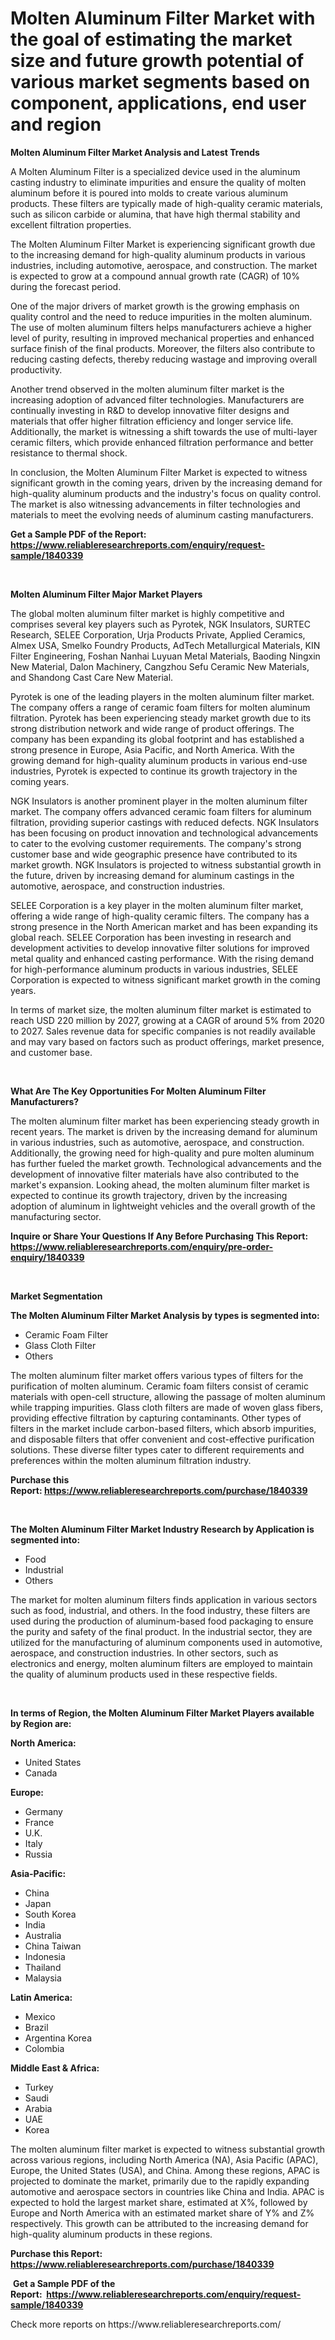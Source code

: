 <p><h1>Molten Aluminum Filter Market with the goal of estimating the market size and future growth potential of various market segments based on component, applications, end user and region</h1></p><p><strong>Molten Aluminum Filter Market Analysis and Latest Trends</strong></p>
<p><p>A Molten Aluminum Filter is a specialized device used in the aluminum casting industry to eliminate impurities and ensure the quality of molten aluminum before it is poured into molds to create various aluminum products. These filters are typically made of high-quality ceramic materials, such as silicon carbide or alumina, that have high thermal stability and excellent filtration properties.</p><p>The Molten Aluminum Filter Market is experiencing significant growth due to the increasing demand for high-quality aluminum products in various industries, including automotive, aerospace, and construction. The market is expected to grow at a compound annual growth rate (CAGR) of 10% during the forecast period.</p><p>One of the major drivers of market growth is the growing emphasis on quality control and the need to reduce impurities in the molten aluminum. The use of molten aluminum filters helps manufacturers achieve a higher level of purity, resulting in improved mechanical properties and enhanced surface finish of the final products. Moreover, the filters also contribute to reducing casting defects, thereby reducing wastage and improving overall productivity.</p><p>Another trend observed in the molten aluminum filter market is the increasing adoption of advanced filter technologies. Manufacturers are continually investing in R&D to develop innovative filter designs and materials that offer higher filtration efficiency and longer service life. Additionally, the market is witnessing a shift towards the use of multi-layer ceramic filters, which provide enhanced filtration performance and better resistance to thermal shock.</p><p>In conclusion, the Molten Aluminum Filter Market is expected to witness significant growth in the coming years, driven by the increasing demand for high-quality aluminum products and the industry's focus on quality control. The market is also witnessing advancements in filter technologies and materials to meet the evolving needs of aluminum casting manufacturers.</p></p>
<p><strong>Get a Sample PDF of the Report:&nbsp; <a href="https://www.reliableresearchreports.com/enquiry/request-sample/1840339">https://www.reliableresearchreports.com/enquiry/request-sample/1840339</a></strong></p>
<p>&nbsp;</p>
<p><strong>Molten Aluminum Filter Major Market Players</strong></p>
<p><p>The global molten aluminum filter market is highly competitive and comprises several key players such as Pyrotek, NGK Insulators, SURTEC Research, SELEE Corporation, Urja Products Private, Applied Ceramics, Almex USA, Smelko Foundry Products, AdTech Metallurgical Materials, KIN Filter Engineering, Foshan Nanhai Luyuan Metal Materials, Baoding Ningxin New Material, Dalon Machinery, Cangzhou Sefu Ceramic New Materials, and Shandong Cast Care New Material.</p><p>Pyrotek is one of the leading players in the molten aluminum filter market. The company offers a range of ceramic foam filters for molten aluminum filtration. Pyrotek has been experiencing steady market growth due to its strong distribution network and wide range of product offerings. The company has been expanding its global footprint and has established a strong presence in Europe, Asia Pacific, and North America. With the growing demand for high-quality aluminum products in various end-use industries, Pyrotek is expected to continue its growth trajectory in the coming years.</p><p>NGK Insulators is another prominent player in the molten aluminum filter market. The company offers advanced ceramic foam filters for aluminum filtration, providing superior castings with reduced defects. NGK Insulators has been focusing on product innovation and technological advancements to cater to the evolving customer requirements. The company's strong customer base and wide geographic presence have contributed to its market growth. NGK Insulators is projected to witness substantial growth in the future, driven by increasing demand for aluminum castings in the automotive, aerospace, and construction industries.</p><p>SELEE Corporation is a key player in the molten aluminum filter market, offering a wide range of high-quality ceramic filters. The company has a strong presence in the North American market and has been expanding its global reach. SELEE Corporation has been investing in research and development activities to develop innovative filter solutions for improved metal quality and enhanced casting performance. With the rising demand for high-performance aluminum products in various industries, SELEE Corporation is expected to witness significant market growth in the coming years.</p><p>In terms of market size, the molten aluminum filter market is estimated to reach USD 220 million by 2027, growing at a CAGR of around 5% from 2020 to 2027. Sales revenue data for specific companies is not readily available and may vary based on factors such as product offerings, market presence, and customer base.</p></p>
<p>&nbsp;</p>
<p><strong>What Are The Key Opportunities For Molten Aluminum Filter Manufacturers?</strong></p>
<p><p>The molten aluminum filter market has been experiencing steady growth in recent years. The market is driven by the increasing demand for aluminum in various industries, such as automotive, aerospace, and construction. Additionally, the growing need for high-quality and pure molten aluminum has further fueled the market growth. Technological advancements and the development of innovative filter materials have also contributed to the market's expansion. Looking ahead, the molten aluminum filter market is expected to continue its growth trajectory, driven by the increasing adoption of aluminum in lightweight vehicles and the overall growth of the manufacturing sector.</p></p>
<p><strong>Inquire or Share Your Questions If Any Before Purchasing This Report: <a href="https://www.reliableresearchreports.com/enquiry/pre-order-enquiry/1840339">https://www.reliableresearchreports.com/enquiry/pre-order-enquiry/1840339</a></strong></p>
<p>&nbsp;</p>
<p><strong>Market Segmentation</strong></p>
<p><strong>The Molten Aluminum Filter Market Analysis by types is segmented into:</strong></p>
<p><ul><li>Ceramic Foam Filter</li><li>Glass Cloth Filter</li><li>Others</li></ul></p>
<p><p>The molten aluminum filter market offers various types of filters for the purification of molten aluminum. Ceramic foam filters consist of ceramic materials with open-cell structure, allowing the passage of molten aluminum while trapping impurities. Glass cloth filters are made of woven glass fibers, providing effective filtration by capturing contaminants. Other types of filters in the market include carbon-based filters, which absorb impurities, and disposable filters that offer convenient and cost-effective purification solutions. These diverse filter types cater to different requirements and preferences within the molten aluminum filtration industry.</p></p>
<p><strong>Purchase this Report:&nbsp;<a href="https://www.reliableresearchreports.com/purchase/1840339">https://www.reliableresearchreports.com/purchase/1840339</a></strong></p>
<p>&nbsp;</p>
<p><strong>The Molten Aluminum Filter Market Industry Research by Application is segmented into:</strong></p>
<p><ul><li>Food</li><li>Industrial</li><li>Others</li></ul></p>
<p><p>The market for molten aluminum filters finds application in various sectors such as food, industrial, and others. In the food industry, these filters are used during the production of aluminum-based food packaging to ensure the purity and safety of the final product. In the industrial sector, they are utilized for the manufacturing of aluminum components used in automotive, aerospace, and construction industries. In other sectors, such as electronics and energy, molten aluminum filters are employed to maintain the quality of aluminum products used in these respective fields.</p></p>
<p>&nbsp;</p>
<p><strong>In terms of Region, the Molten Aluminum Filter Market Players available by Region are:</strong></p>
<p>
    <p> <strong> North America: </strong>
        <ul>
            <li>United States</li>
            <li>Canada</li>
        </ul>
        </p> 
    <p> <strong> Europe: </strong>
        <ul>
            <li>Germany</li>
            <li>France</li>
            <li>U.K.</li>
            <li>Italy</li>
            <li>Russia</li>
        </ul>
        </p> 
    <p> <strong> Asia-Pacific: </strong>
        <ul>
            <li>China</li>
            <li>Japan</li>
            <li>South Korea</li>
            <li>India</li>
            <li>Australia</li>
            <li>China Taiwan</li>
            <li>Indonesia</li>
            <li>Thailand</li>
            <li>Malaysia</li>
        </ul>
        </p> 
    <p> <strong> Latin America: </strong>
        <ul>
            <li>Mexico</li>
            <li>Brazil</li>
            <li>Argentina Korea</li>
            <li>Colombia</li>
        </ul>
        </p> 
    <p> <strong> Middle East & Africa: </strong>
        <ul>
            <li>Turkey</li>
            <li>Saudi</li>
            <li>Arabia</li>
            <li>UAE</li>
            <li>Korea</li>
        </ul>
    </p>
    </p>
<p><p>The molten aluminum filter market is expected to witness substantial growth across various regions, including North America (NA), Asia Pacific (APAC), Europe, the United States (USA), and China. Among these regions, APAC is projected to dominate the market, primarily due to the rapidly expanding automotive and aerospace sectors in countries like China and India. APAC is expected to hold the largest market share, estimated at X%, followed by Europe and North America with an estimated market share of Y% and Z% respectively. This growth can be attributed to the increasing demand for high-quality aluminum products in these regions.</p></p>
<p><strong>Purchase this Report: <a href="https://www.reliableresearchreports.com/purchase/1840339">https://www.reliableresearchreports.com/purchase/1840339</a></strong></p>
<p>&nbsp;<strong>Get a Sample PDF of the Report:&nbsp;&nbsp;<a href="https://www.reliableresearchreports.com/enquiry/request-sample/1840339">https://www.reliableresearchreports.com/enquiry/request-sample/1840339</a></strong></p>
<p><strong></strong></p>
<p>Check more reports on https://www.reliableresearchreports.com/</p>